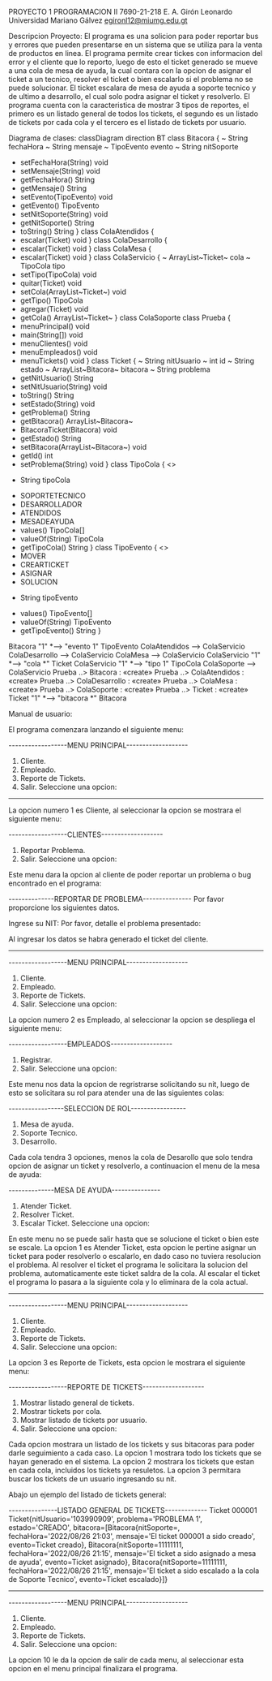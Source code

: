 PROYECTO 1 PROGRAMACION II
7690-21-218 E. A. Girón Leonardo
Universidad Mariano Gálvez
egironl12@miumg.edu.gt

Descripcion Proyecto:
El programa es una solicion para poder reportar bus y errores que pueden presentarse en un sistema que se utiliza para la venta de productos en linea. El programa permite crear tickes con informacion del error y el cliente que lo reporto, luego de esto el ticket generado se mueve a una cola de mesa de ayuda, la cual contara con la opcion de asignar el ticket a un tecnico, resolver el ticket o bien escalarlo si el problema no se puede solucionar. El ticket escalara de mesa de ayuda a soporte tecnico y de ultimo a desarrollo, el cual solo podra asignar el ticket y resolverlo. El programa cuenta con la caracteristica de mostrar 3 tipos de reportes, el primero es un listado general de todos los tickets, el segundo es un listado de tickets por cada cola y el tercero es el listado de tickets por usuario.


Diagrama de clases:
classDiagram
direction BT
class Bitacora {
  ~ String fechaHora
  ~ String mensaje
  ~ TipoEvento evento
  ~ String nitSoporte
  + setFechaHora(String) void
  + setMensaje(String) void
  + getFechaHora() String
  + getMensaje() String
  + setEvento(TipoEvento) void
  + getEvento() TipoEvento
  + setNitSoporte(String) void
  + getNitSoporte() String
  + toString() String
}
class ColaAtendidos {
  + escalar(Ticket) void
}
class ColaDesarrollo {
  + escalar(Ticket) void
}
class ColaMesa {
  + escalar(Ticket) void
}
class ColaServicio {
  ~ ArrayList~Ticket~ cola
  ~ TipoCola tipo
  + setTipo(TipoCola) void
  + quitar(Ticket) void
  + setCola(ArrayList~Ticket~) void
  + getTipo() TipoCola
  + agregar(Ticket) void
  + getCola() ArrayList~Ticket~
}
class ColaSoporte
class Prueba {
  + menuPrincipal() void
  + main(String[]) void
  + menuClientes() void
  + menuEmpleados() void
  + menuTickets() void
}
class Ticket {
  ~ String nitUsuario
  ~ int id
  ~ String estado
  ~ ArrayList~Bitacora~ bitacora
  ~ String problema
  + getNitUsuario() String
  + setNitUsuario(String) void
  + toString() String
  + setEstado(String) void
  + getProblema() String
  + getBitacora() ArrayList~Bitacora~
  + BitacoraTicket(Bitacora) void
  + getEstado() String
  + setBitacora(ArrayList~Bitacora~) void
  + getId() int
  + setProblema(String) void
}
class TipoCola {
<<enumeration>>
  - String tipoCola
  +  SOPORTETECNICO
  +  DESARROLLADOR
  +  ATENDIDOS
  +  MESADEAYUDA
  + values() TipoCola[]
  + valueOf(String) TipoCola
  + getTipoCola() String
}
class TipoEvento {
<<enumeration>>
  +  MOVER
  +  CREARTICKET
  +  ASIGNAR
  +  SOLUCION
  - String tipoEvento
  + values() TipoEvento[]
  + valueOf(String) TipoEvento
  + getTipoEvento() String
}

Bitacora "1" *--> "evento 1" TipoEvento 
ColaAtendidos  -->  ColaServicio 
ColaDesarrollo  -->  ColaServicio 
ColaMesa  -->  ColaServicio 
ColaServicio "1" *--> "cola *" Ticket 
ColaServicio "1" *--> "tipo 1" TipoCola 
ColaSoporte  -->  ColaServicio 
Prueba  ..>  Bitacora : «create»
Prueba  ..>  ColaAtendidos : «create»
Prueba  ..>  ColaDesarrollo : «create»
Prueba  ..>  ColaMesa : «create»
Prueba  ..>  ColaSoporte : «create»
Prueba  ..>  Ticket : «create»
Ticket "1" *--> "bitacora *" Bitacora 


Manual de usuario:

El programa comenzara lanzando el siguiente menu:

------------------MENU PRINCIPAL-------------------
 1. Cliente. 
 2. Empleado. 
 3. Reporte de Tickets. 
10. Salir.
Seleccione una opcion:

--------------------------------------------------------------------------------------------------------------------------------------------------------------------------------------------------------------------------------------------

La opcion numero 1 es Cliente, al seleccionar la opcion se mostrara el siguiente menu:

------------------CLIENTES-------------------
 1. Reportar Problema. 
10. Salir.
Seleccione una opcion:

Este menu dara la opcion al cliente de poder reportar un problema o bug encontrado en el programa:

--------------REPORTAR DE PROBLEMA---------------
Por favor proporcione los siguientes datos.

Ingrese su NIT:
Por favor, detalle el problema presentado:

Al ingresar los datos se habra generado el ticket del cliente.

--------------------------------------------------------------------------------------------------------------------------------------------------------------------------------------------------------------------------------------------

------------------MENU PRINCIPAL-------------------
 1. Cliente. 
 2. Empleado. 
 3. Reporte de Tickets. 
10. Salir.
Seleccione una opcion:

La opcion numero 2 es Empleado, al seleccionar la opcion se despliega el siguiente menu:

------------------EMPLEADOS-------------------
 1. Registrar. 
10. Salir.
Seleccione una opcion:

Este menu nos data la opcion de regristrarse solicitando su nit, luego de esto se solicitara su rol para atender una de las siguientes colas:

-----------------SELECCION DE ROL-----------------
 1. Mesa de ayuda. 
 2. Soporte Tecnico. 
 3. Desarrollo. 

Cada cola tendra 3 opciones, menos la cola de Desarollo que solo tendra opcion de asignar un ticket y resolverlo, a continuacion el menu de la mesa de ayuda:


--------------MESA DE AYUDA---------------
 1. Atender Ticket. 
 2. Resolver Ticket. 
 3. Escalar Ticket. 
Seleccione una opcion:

En este menu no se puede salir hasta que se solucione el ticket o bien este se escale.
La opcion 1 es Atender Ticket, esta opcion le pertine asignar un ticket para poder resolverlo o escalarlo, en dado caso no tuviera resolucion el problema.
Al resolver el ticket el programa le solicitara la solucion del problema, automaticamente este ticket saldra de la cola.
Al escalar el ticket el programa lo pasara a la siguiente cola y lo eliminara de la cola actual.

--------------------------------------------------------------------------------------------------------------------------------------------------------------------------------------------------------------------------------------------

------------------MENU PRINCIPAL-------------------
 1. Cliente. 
 2. Empleado. 
 3. Reporte de Tickets. 
10. Salir.
Seleccione una opcion:

La opcion 3 es Reporte de Tickets, esta opcion le mostrara el siguiente menu:

------------------REPORTE DE TICKETS-------------------
 1. Mostrar listado general de tickets. 
 2. Mostrar tickets por cola. 
 3. Mostrar listado de tickets por usuario. 
10. Salir.
Seleccione una opcion:

Cada opcion mostrara un listado de los tickets y sus bitacoras para poder darle seguimiento a cada caso.
La opcion 1 mostrara todo los tickets que se hayan generado en el sistema.
La opcion 2 mostrara los tickets que estan en cada cola, incluidos los tickets ya resuletos.
La opcion 3 permitara buscar los tickets de un usuario ingresando su nit.

Abajo un ejemplo del listado de tickets general:

---------------LISTADO GENERAL DE TICKETS-------------
Ticket 000001 Ticket{nitUsuario='103990909', problema='PROBLEMA 1', estado='CREADO', bitacora=[Bitacora{nitSoporte=, fechaHora='2022/08/26 21:03', mensaje='El ticket 000001 a sido creado', evento=Ticket creado}, Bitacora{nitSoporte=11111111, fechaHora='2022/08/26 21:15', mensaje='El ticket a sido asignado a mesa de ayuda', evento=Ticket asignado}, Bitacora{nitSoporte=11111111, fechaHora='2022/08/26 21:15', mensaje='El ticket a sido escalado a la cola de Soporte Tecnico', evento=Ticket escalado}]}

--------------------------------------------------------------------------------------------------------------------------------------------------------------------------------------------------------------------------------------------

------------------MENU PRINCIPAL-------------------
 1. Cliente. 
 2. Empleado. 
 3. Reporte de Tickets. 
10. Salir.
Seleccione una opcion:

La opcion 10 le da la opcion de salir de cada menu, al seleccionar esta opcion en el menu principal finalizara el programa.